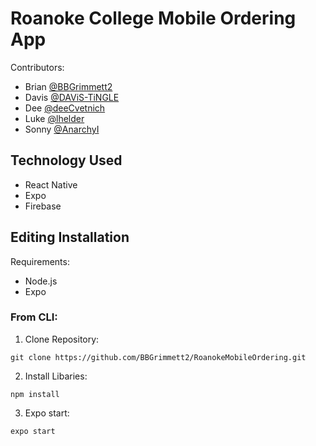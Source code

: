 # Roanoke College Mobile Ordering App
Contributors:
* Brian [@BBGrimmett2](https://github.com/BBGrimmett2_)
* Davis [@DAViS-TiNGLE](https://github.com/DAViS-TiNGLE)
* Dee [@deeCvetnich](https://github.com/deeCvetnich)
* Luke [@lhelder](https://github.com/lhelder)
* Sonny [@AnarchyI](https://github.com/AnarchyI)

## Technology Used
* React Native
* Expo
* Firebase

## Editing Installation
Requirements:
* Node.js
* Expo

### From CLI:
1. Clone Repository:
```
git clone https://github.com/BBGrimmett2/RoanokeMobileOrdering.git
```

2. Install Libaries:
```
npm install
```

3. Expo start:
```
expo start
```